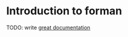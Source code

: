 # Introduction to forman

TODO: write [great documentation](http://jacobian.org/writing/what-to-write/)
